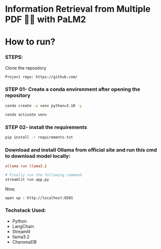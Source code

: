 # Information Retrieval from Multiple PDF 💁💬 with PaLM2

# How to run?

### STEPS:

Clone the repository

```bash
Project repo: https://github.com/
```

### STEP 01- Create a conda environment after opening the repository

```bash
conda create -p venv python=3.10 -y
```

```bash
conda activate venv
```

### STEP 02- install the requirements

```bash
pip install -r requirements.txt
```

### Download and install Ollama from official site and run this cmd to download model locally:

```ini
ollama run llama3.2
```

```bash
# Finally run the following command
streamlit run app.py
```

Now,

```bash
open up : http://localhost:8501
```

### Techstack Used:

- Python
- LangChain
- Streamlit
- llama3.2
- CharomaDB
